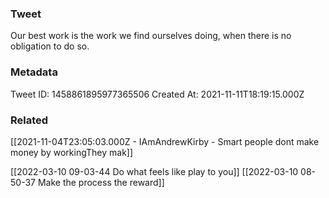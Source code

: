 ### Tweet
Our best work is the work we find ourselves doing, when there is no obligation to do so.

### Metadata
Tweet ID: 1458861895977365506
Created At: 2021-11-11T18:19:15.000Z

### Related
[[2021-11-04T23:05:03.000Z - IAmAndrewKirby - Smart people dont make money by workingThey mak]]

[[2022-03-10 09-03-44 Do what feels like play to you]]
[[2022-03-10 08-50-37 Make the process the reward]]
